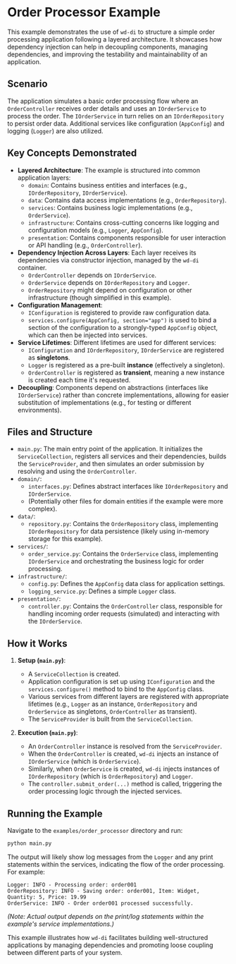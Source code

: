 # Order Processor Example

This example demonstrates the use of `wd-di` to structure a simple order processing application following a layered architecture. It showcases how dependency injection can help in decoupling components, managing dependencies, and improving the testability and maintainability of an application.

## Scenario

The application simulates a basic order processing flow where an `OrderController` receives order details and uses an `IOrderService` to process the order. The `IOrderService` in turn relies on an `IOrderRepository` to persist order data. Additional services like configuration (`AppConfig`) and logging (`Logger`) are also utilized.

## Key Concepts Demonstrated

*   **Layered Architecture**: The example is structured into common application layers:
    *   `domain`: Contains business entities and interfaces (e.g., `IOrderRepository`, `IOrderService`).
    *   `data`: Contains data access implementations (e.g., `OrderRepository`).
    *   `services`: Contains business logic implementations (e.g., `OrderService`).
    *   `infrastructure`: Contains cross-cutting concerns like logging and configuration models (e.g., `Logger`, `AppConfig`).
    *   `presentation`: Contains components responsible for user interaction or API handling (e.g., `OrderController`).
*   **Dependency Injection Across Layers**: Each layer receives its dependencies via constructor injection, managed by the `wd-di` container.
    *   `OrderController` depends on `IOrderService`.
    *   `OrderService` depends on `IOrderRepository` and `Logger`.
    *   `OrderRepository` might depend on configuration or other infrastructure (though simplified in this example).
*   **Configuration Management**: 
    *   `IConfiguration` is registered to provide raw configuration data.
    *   `services.configure(AppConfig, section="app")` is used to bind a section of the configuration to a strongly-typed `AppConfig` object, which can then be injected into services.
*   **Service Lifetimes**: Different lifetimes are used for different services:
    *   `IConfiguration` and `IOrderRepository`, `IOrderService` are registered as **singletons**.
    *   `Logger` is registered as a pre-built **instance** (effectively a singleton).
    *   `OrderController` is registered as **transient**, meaning a new instance is created each time it's requested.
*   **Decoupling**: Components depend on abstractions (interfaces like `IOrderService`) rather than concrete implementations, allowing for easier substitution of implementations (e.g., for testing or different environments).

## Files and Structure

*   `main.py`: The main entry point of the application. It initializes the `ServiceCollection`, registers all services and their dependencies, builds the `ServiceProvider`, and then simulates an order submission by resolving and using the `OrderController`.
*   `domain/`: 
    *   `interfaces.py`: Defines abstract interfaces like `IOrderRepository` and `IOrderService`.
    *   (Potentially other files for domain entities if the example were more complex).
*   `data/`: 
    *   `repository.py`: Contains the `OrderRepository` class, implementing `IOrderRepository` for data persistence (likely using in-memory storage for this example).
*   `services/`: 
    *   `order_service.py`: Contains the `OrderService` class, implementing `IOrderService` and orchestrating the business logic for order processing.
*   `infrastructure/`: 
    *   `config.py`: Defines the `AppConfig` data class for application settings.
    *   `logging_service.py`: Defines a simple `Logger` class.
*   `presentation/`: 
    *   `controller.py`: Contains the `OrderController` class, responsible for handling incoming order requests (simulated) and interacting with the `IOrderService`.

## How it Works

1.  **Setup (`main.py`)**:
    *   A `ServiceCollection` is created.
    *   Application configuration is set up using `IConfiguration` and the `services.configure()` method to bind to the `AppConfig` class.
    *   Various services from different layers are registered with appropriate lifetimes (e.g., `Logger` as an instance, `OrderRepository` and `OrderService` as singletons, `OrderController` as transient).
    *   The `ServiceProvider` is built from the `ServiceCollection`.

2.  **Execution (`main.py`)**:
    *   An `OrderController` instance is resolved from the `ServiceProvider`.
    *   When the `OrderController` is created, `wd-di` injects an instance of `IOrderService` (which is `OrderService`).
    *   Similarly, when `OrderService` is created, `wd-di` injects instances of `IOrderRepository` (which is `OrderRepository`) and `Logger`.
    *   The `controller.submit_order(...)` method is called, triggering the order processing logic through the injected services.

## Running the Example

Navigate to the `examples/order_processor` directory and run:

```bash
python main.py
```

The output will likely show log messages from the `Logger` and any print statements within the services, indicating the flow of the order processing. For example:

```
Logger: INFO - Processing order: order001
OrderRepository: INFO - Saving order: order001, Item: Widget, Quantity: 5, Price: 19.99
OrderService: INFO - Order order001 processed successfully.
```
*(Note: Actual output depends on the print/log statements within the example's service implementations.)*

This example illustrates how `wd-di` facilitates building well-structured applications by managing dependencies and promoting loose coupling between different parts of your system. 